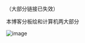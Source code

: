 （大部分链接已失效）

本博客分板绘和计算机两大部分

![image](https://github.com/fcbyk/blog-before/assets/101487905/6f4778c0-5a2f-4256-b9ab-4d59f1d3b589)
